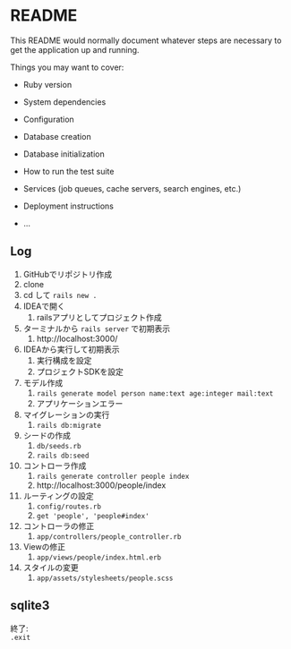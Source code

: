 # README

This README would normally document whatever steps are necessary to get the
application up and running.

Things you may want to cover:

* Ruby version

* System dependencies

* Configuration

* Database creation

* Database initialization

* How to run the test suite

* Services (job queues, cache servers, search engines, etc.)

* Deployment instructions

* ...

## Log

1. GitHubでリポジトリ作成
1. clone
1. cd して `rails new .`
1. IDEAで開く
   1. railsアプリとしてプロジェクト作成
1. ターミナルから `rails server` で初期表示
   1. http://localhost:3000/
1. IDEAから実行して初期表示
   1. 実行構成を設定
   1. プロジェクトSDKを設定
1. モデル作成
   1. `rails generate model person name:text age:integer mail:text`
   1. アプリケーションエラー
1. マイグレーションの実行
   1. `rails db:migrate`
1. シードの作成
   1. `db/seeds.rb`
   1. `rails db:seed`
1. コントローラ作成
   1. `rails generate controller people index`
   1. http://localhost:3000/people/index
1. ルーティングの設定
   1. `config/routes.rb`
   1. `get 'people', 'people#index'`
1. コントローラの修正
   1. `app/controllers/people_controller.rb`
1. Viewの修正
   1. `app/views/people/index.html.erb`
1. スタイルの変更
   1. `app/assets/stylesheets/people.scss`

## sqlite3

終了:  
`.exit`